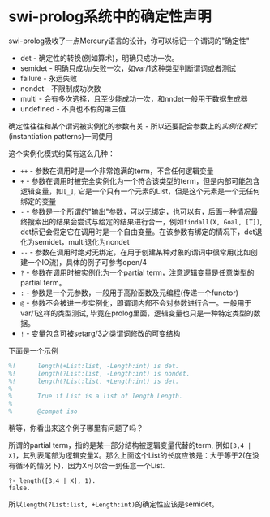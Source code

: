 # swi-prolog系统中的确定性声明

swi-prolog吸收了一点Mercury语言的设计，你可以标记一个谓词的"确定性"

+ det - 确定性的转换(例如算术)，明确只成功一次。
+ semidet - 明确只成功/失败一次，如var/1这种类型判断谓词或者测试
+ failure - 永远失败
+ nondet - 不限制成功次数
+ multi - 会有多次选择，且至少能成功一次，和nndet一般用于数据生成器
+ undefined - 不真也不假的第三值

确定性往往和某个谓词被实例化的参数有关 - 所以还要配合参数上的*实例化模式*(instantiation patterns)一同使用

这个实例化模式约莫有这么几种：

+ `++` - 参数在调用时是一个非常饱满的term，不含任何逻辑变量
+ `+` - 参数在调用时被完全实例化为一个符合该类型的term，但是内部可能包含逻辑变量，如`[_]`, 它是一个只有一个元素的List，但是这个元素是一个无任何绑定的变量
+ `-` - 参数是一个所谓的"输出"参数，可以无绑定，也可以有，后面一种情况最终搜索出的结果会尝试与给定的结果进行合一，例如`findall(X, Goal, [T])`, det标记会假定它在调用时是一个自由变量。在该参数有绑定的情况下，det退化为semidet，multi退化为nondet
+ `--` - 参数在调用时绝对无绑定，在用于创建某种对象的谓词中很常用(比如创建一个IO流)，具体的例子可参考open/4
+ `?` - 参数在调用时被实例化为一个partial term，注意逻辑变量是任意类型的partial term。
+ `:` - 参数是一个元参数，一般用于高阶函数及元编程(传递一个functor)
+ `@` - 参数不会被进一步实例化，即谓词内部不会对参数进行合一。一般用于var/1这样的类型测试, 毕竟在prolog里面，逻辑变量也只是一种特定类型的数据。
+ `!` - 变量包含可被setarg/3之类谓词修改的可变结构

下面是一个示例

```prolog
%!      length(+List:list, -Length:int) is det.
%!      length(?List:list, -Length:int) is nondet.
%!      length(?List:list, +Length:int) is det.
%
%       True if List is a list of length Length.
%
%       @compat iso
```

稍等，你看出来这个例子哪里有问题了吗？

所谓的partial term，指的是某一部分结构被逻辑变量代替的term, 例如`[3,4 | X]`，其列表尾部为逻辑变量X。那么上面这个List的长度应该是：大于等于2(在没有循环的情况下)，因为X可以合一到任意一个List.

```
?- length([3,4 | X], 1).
false.
```

所以`length(?List:list, +Length:int)`的确定性应该是semidet。
